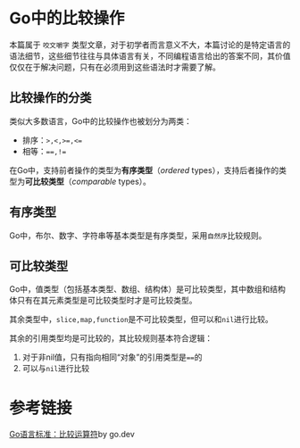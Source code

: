 # Go中的比较操作

本篇属于 `咬文嚼字` 类型文章，对于初学者而言意义不大，本篇讨论的是特定语言的语法细节，这些细节往往与具体语言有关，不同编程语言给出的答案不同，其价值仅仅在于解决问题，只有在必须用到这些语法时才需要了解。

## 比较操作的分类

类似大多数语言，Go中的比较操作也被划分为两类：

- 排序：`>,<,>=,<=`
- 相等：`==,!=`

在Go中，支持前者操作的类型为**有序类型**（_ordered_ types），支持后者操作的类型为**可比较类型**（_comparable_ types）。

## 有序类型

Go中，布尔、数字、字符串等基本类型是有序类型，采用`自然序`比较规则。

## 可比较类型

Go中，值类型（包括基本类型、数组、结构体）是可比较类型，其中数组和结构体只有在其元素类型是可比较类型时才是可比较类型。

其余类型中，`slice,map,function`是不可比较类型，但可以和`nil`进行比较。

其余的引用类型均是可比较的，其比较规则基本符合逻辑：

1. 对于非nil值，只有指向相同“对象”的引用类型是`==`的
2. 可以与`nil`进行比较

# 参考链接

[Go语言标准：比较运算符](https://go.dev/ref/spec#Comparison_operators)by go.dev